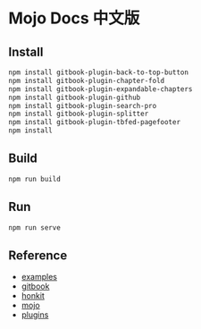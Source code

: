 # Mojo Docs 中文版

## Install

```bash
npm install gitbook-plugin-back-to-top-button
npm install gitbook-plugin-chapter-fold
npm install gitbook-plugin-expandable-chapters
npm install gitbook-plugin-github
npm install gitbook-plugin-search-pro
npm install gitbook-plugin-splitter
npm install gitbook-plugin-tbfed-pagefooter
npm install
```



## Build

```bash
npm run build
```



## Run

```bash
npm run serve
```



## Reference

- [examples](https://honkit.netlify.app/examples)
- [gitbook](https://jiangming_gitee.gitee.io/gitbook/)
- [honkit](https://github.com/honkit/honkit)
- [mojo](https://docs.modular.com/mojo/)
- [plugins](https://segmentfault.com/a/1190000019806829)
